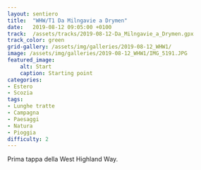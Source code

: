 ```yaml
---
layout: sentiero
title:  "WHW/T1 Da Milngavie a Drymen"
date:   2019-08-12 09:05:00 +0100
track:  /assets/tracks/2019-08-12-Da_Milngavie_a_Drymen.gpx
track_color: green
grid-gallery: /assets/img/galleries/2019-08-12_WHW1/
image: /assets/img/galleries/2019-08-12_WHW1/IMG_5191.JPG
featured_image:
    alt: Start
    caption: Starting point
categories:
- Estero
- Scozia
tags:
- Lunghe tratte
- Campagna
- Paesaggi
- Natura
- Pioggia
difficulty: 2
---
```


Prima tappa della West Highland Way.